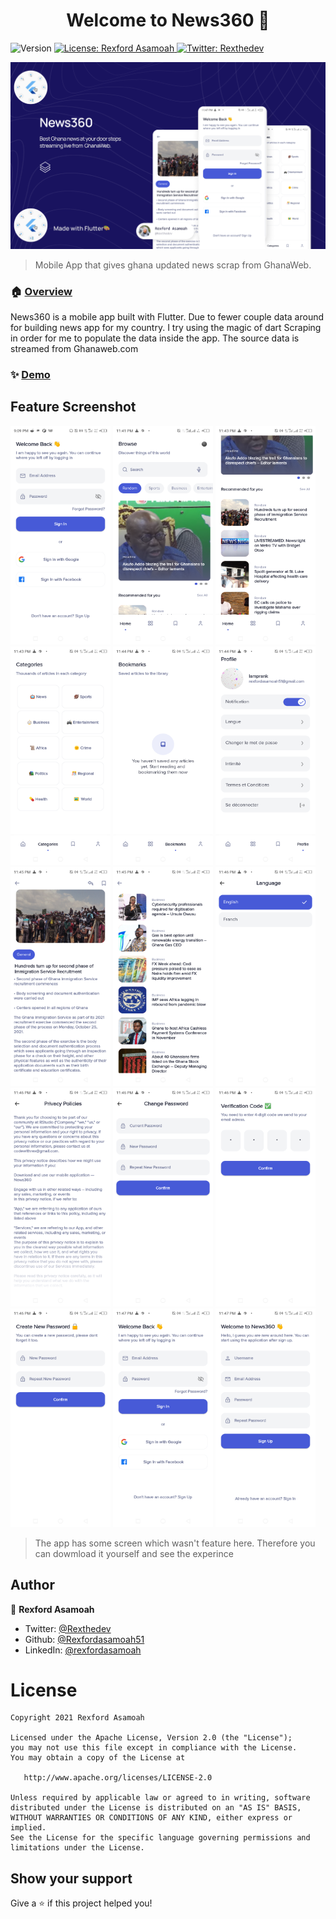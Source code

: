 <h1 align="center">Welcome to News360 👋</h1>
<p>
  <img alt="Version" src="https://img.shields.io/badge/version-v1.0-blue.svg?cacheSeconds=2592000" />
  <a href="#" target="_blank">
    <img alt="License: Rexford Asamoah" src="https://img.shields.io/badge/License-Rexford Asamoah-yellow.svg" />
  </a>
  <a href="https://twitter.com/Rexthedev" target="_blank">
    <img alt="Twitter: Rexthedev" src="https://img.shields.io/twitter/follow/Rexthedev.svg?style=social" />
  </a>
</p>

![Header](media/header.png)
> Mobile App that gives ghana updated news scrap from GhanaWeb.

### 🏠 [Overview](https://github.com/Rexfordasamoah51/News360)

News360 is a mobile app built with Flutter. Due to fewer couple data around for building news app for my country. I try using the magic of dart Scraping in order for me to populate the data inside the app. The source data is streamed from Ghanaweb.com

### ✨ [Demo](https://github.com/Rexfordasamoah51/News360/releases/tag/news)

## Feature Screenshot

<img src="media/flutter_01.png" width="160" height="350">
<img src="media/flutter_02.png" width="160" height="350">
<img src="media/flutter_03.png" width="160" height="350">
<img src="media/flutter_04.png" width="160" height="350">
<img src="media/flutter_05.png" width="160" height="350">
<img src="media/flutter_06.png" width="160" height="350">
<img src="media/flutter_08.png" width="160" height="350">
<img src="media/flutter_09.png" width="160" height="350">
<img src="media/flutter_10.png" width="160" height="350">
<img src="media/flutter_11.png" width="160" height="350">
<img src="media/flutter_12.png" width="160" height="350">
<img src="media/flutter_13.png" width="160" height="350">
<img src="media/flutter_14.png" width="160" height="350">
<img src="media/flutter_15.png" width="160" height="350">
<img src="media/flutter_16.png" width="160" height="350">

> The app has some screen which wasn't feature here. Therefore you can dowmload it yourself and see the experince

## Author

👤 **Rexford Asamoah**

* Twitter: [@Rexthedev](https://twitter.com/Rexthedev)
* Github: [@Rexfordasamoah51](https://github.com/Rexfordasamoah51)
* LinkedIn: [@rexfordasamoah](https://linkedin.com/in/rexfordasamoah)

# License

    Copyright 2021 Rexford Asamoah

    Licensed under the Apache License, Version 2.0 (the "License");
    you may not use this file except in compliance with the License.
    You may obtain a copy of the License at

       http://www.apache.org/licenses/LICENSE-2.0

    Unless required by applicable law or agreed to in writing, software
    distributed under the License is distributed on an "AS IS" BASIS,
    WITHOUT WARRANTIES OR CONDITIONS OF ANY KIND, either express or implied.
    See the License for the specific language governing permissions and
    limitations under the License.

## Show your support

Give a ⭐️ if this project helped you!
